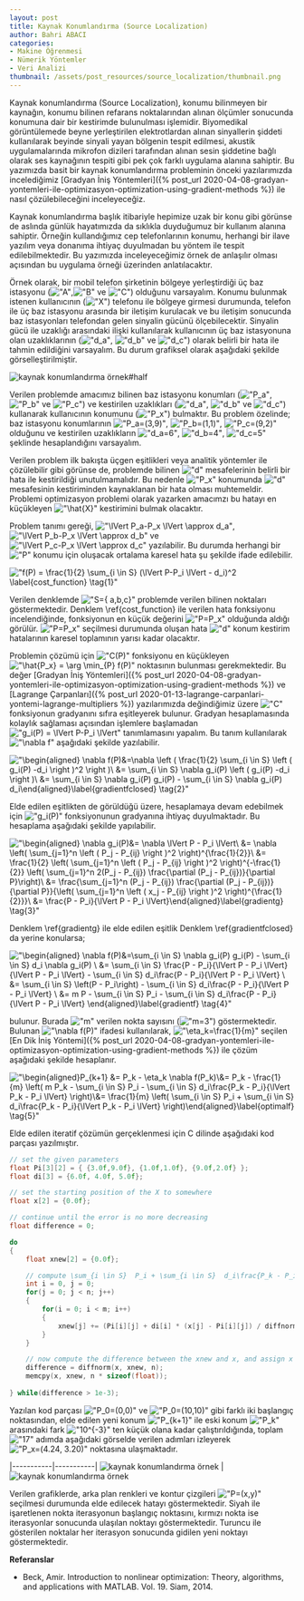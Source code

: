 ```yaml
---
layout: post
title: Kaynak Konumlandırma (Source Localization)
author: Bahri ABACI
categories:
- Makine Öğrenmesi
- Nümerik Yöntemler
- Veri Analizi
thumbnail: /assets/post_resources/source_localization/thumbnail.png
---
```

Kaynak konumlandırma (Source Localization), konumu bilinmeyen bir kaynağın, konumu bilinen refarans noktalarından alınan ölçümler sonucunda konumuna dair bir kestirimde bulunulması işlemidir. Biyomedikal görüntülemede beyne yerleştirilen elektrotlardan alınan sinyallerin şiddeti kullanılarak beyinde sinyali yayan bölgenin tespit edilmesi, akustik uygulamalarında mikrofon dizileri tarafından alınan sesin şiddetine bağlı olarak ses kaynağının tespiti gibi pek çok farklı uygulama alanına sahiptir. Bu yazımızda basit bir kaynak konumlandırma probleminin önceki yazılarımızda incelediğimiz [Gradyan İniş Yöntemleri]({% post_url 2020-04-08-gradyan-yontemleri-ile-optimizasyon-optimization-using-gradient-methods %}) ile nasıl çözülebileceğini inceleyeceğiz.

<!--more-->

Kaynak konumlandırma başlık itibariyle hepimize uzak bir konu gibi görünse de aslında günlük hayatımızda da sıklıkla duyduğumuz bir kullanım alanına sahiptir. Örneğin kullandığımız cep telefonlarının konumu, herhangi bir ilave yazılım veya donanıma ihtiyaç duyulmadan bu yöntem ile tespit edilebilmektedir. Bu yazımızda inceleyeceğimiz örnek de anlaşılır olması açısından bu uygulama örneği üzerinden anlatılacaktır.

Örnek olarak, bir mobil telefon şirketinin bölgeye yerleştirdiği üç baz istasyonu (!["A"](https://render.githubusercontent.com/render/math?math=A),!["B"](https://render.githubusercontent.com/render/math?math=B) ve !["C"](https://render.githubusercontent.com/render/math?math=C)) olduğunu varsayalım. Konumu bulunmak istenen kullanıcının (!["X"](https://render.githubusercontent.com/render/math?math=X)) telefonu ile bölgeye girmesi durumunda, telefon ile üç baz istasyonu arasında bir iletişim kurulacak ve bu iletişim sonucunda baz istasyonları telefondan gelen sinyalin gücünü ölçebilecektir. Sinyalin gücü ile uzaklığı arasındaki ilişki kullanılarak kullanıcının üç baz istasyonuna olan uzaklıklarının (!["d_a"](https://render.githubusercontent.com/render/math?math=d_a), !["d_b"](https://render.githubusercontent.com/render/math?math=d_b) ve !["d_c"](https://render.githubusercontent.com/render/math?math=d_c)) olarak belirli bir hata ile tahmin edildiğini varsayalım. Bu durum grafiksel olarak aşağıdaki şekilde görselleştirilmiştir.

![kaynak konumlandırma örnek#half][source_localization_example] 

Verilen problemde amacımız bilinen baz istasyonu konumları (!["P_a"](https://render.githubusercontent.com/render/math?math=P_a),!["P_b"](https://render.githubusercontent.com/render/math?math=P_b) ve !["P_c"](https://render.githubusercontent.com/render/math?math=P_c)) ve kestirilen uzaklıkları (!["d_a"](https://render.githubusercontent.com/render/math?math=d_a), !["d_b"](https://render.githubusercontent.com/render/math?math=d_b) ve !["d_c"](https://render.githubusercontent.com/render/math?math=d_c)) kullanarak kullanıcının konumunu (!["P_x"](https://render.githubusercontent.com/render/math?math=P_x)) bulmaktır. Bu problem özelinde; baz istasyonu konumlarının !["P_a=(3,9)"](https://render.githubusercontent.com/render/math?math=P_a%3d%283%2c9%29), !["P_b=(1,1)"](https://render.githubusercontent.com/render/math?math=P_b%3d%281%2c1%29), !["P_c=(9,2)"](https://render.githubusercontent.com/render/math?math=P_c%3d%289%2c2%29) olduğunu ve kestirilen uzaklıkların !["d_a=6"](https://render.githubusercontent.com/render/math?math=d_a%3d6), !["d_b=4"](https://render.githubusercontent.com/render/math?math=d_b%3d4), !["d_c=5"](https://render.githubusercontent.com/render/math?math=d_c%3d5) şeklinde hesaplandığını varsayalım.

Verilen problem ilk bakışta üçgen eşitlikleri veya analitik yöntemler ile çözülebilir gibi görünse de, problemde bilinen !["d"](https://render.githubusercontent.com/render/math?math=d) mesafelerinin belirli bir hata ile kestirildiği unutulmamalıdır. Bu nedenle !["P_x"](https://render.githubusercontent.com/render/math?math=P_x) konumunda !["d"](https://render.githubusercontent.com/render/math?math=d) mesafesinin kestiriminden kaynaklanan bir hata olması muhtemeldir. Problemi optimizasyon problemi olarak yazarken amacımzı bu hatayı en küçükleyen !["\hat{X}"](https://render.githubusercontent.com/render/math?math=%5chat%7bX%7d) kestirimini bulmak olacaktır.

Problem tanımı gereği, !["\lVert P_a-P_x \lVert \approx d_a"](https://render.githubusercontent.com/render/math?math=%5clVert%20P_a-P_x%20%5clVert%20%5capprox%20d_a), !["\lVert P_b-P_x \lVert \approx d_b"](https://render.githubusercontent.com/render/math?math=%5clVert%20P_b-P_x%20%5clVert%20%5capprox%20d_b) ve !["\lVert P_c-P_x \lVert \approx d_c"](https://render.githubusercontent.com/render/math?math=%5clVert%20P_c-P_x%20%5clVert%20%5capprox%20d_c) yazılabilir. Bu durumda herhangi bir !["P"](https://render.githubusercontent.com/render/math?math=P) konumu için oluşacak ortalama karesel hata şu şekilde ifade edilebilir.

!["f(P) = \frac{1}{2} \sum_{i \in S} (\lVert P-P_i \lVert - d_i)^2 \label{cost_function} \tag{1}"](https://render.githubusercontent.com/render/math?math=f%28P%29%20%3d%20%5cfrac%7b1%7d%7b2%7d%20%5csum_%7bi%20%5cin%20S%7d%20%28%5clVert%20P-P_i%20%5clVert%20-%20d_i%29%5e2)

Verilen denklemde !["S=\{ a,b,c\}"](https://render.githubusercontent.com/render/math?math=S%3d%5c%7b%20a%2cb%2cc%5c%7d) problemde verilen bilinen noktaları göstermektedir. Denklem \ref{cost_function} ile verilen hata fonksiyonu incelendiğinde, fonksiyonun en küçük değerini !["P=P_x"](https://render.githubusercontent.com/render/math?math=P%3dP_x) olduğunda aldığı görülür. !["P=P_x"](https://render.githubusercontent.com/render/math?math=P%3dP_x) seçilmesi durumunda oluşan hata !["d"](https://render.githubusercontent.com/render/math?math=d) konum kestirim hatalarının karesel toplamının yarısı kadar olacaktır.

Problemin çözümü için !["C(P)"](https://render.githubusercontent.com/render/math?math=C%28P%29) fonksiyonu en küçükleyen !["\hat{P_x} = \arg \min_{P} f(P)"](https://render.githubusercontent.com/render/math?math=%5chat%7bP_x%7d%20%3d%20%5carg%20%5cmin_%7bP%7d%20f%28P%29) noktasının bulunması gerekmektedir. Bu değer [Gradyan İniş Yöntemleri]({% post_url 2020-04-08-gradyan-yontemleri-ile-optimizasyon-optimization-using-gradient-methods %}) ve [Lagrange Çarpanları]({% post_url 2020-01-13-lagrange-carpanlari-yontemi-lagrange-multipliers %}) yazılarımızda değindiğimiz üzere !["C"](https://render.githubusercontent.com/render/math?math=C) fonksiyonun gradyanını sıfıra eşitleyerek bulunur. Gradyan hesaplamasında kolaylık sağlaması açısından işlemlere başlamadan !["g_i(P) = \lVert P-P_i \lVert"](https://render.githubusercontent.com/render/math?math=g_i%28P%29%20%3d%20%5clVert%20P-P_i%20%5clVert) tanımlamasını yapalım. Bu tanım kullanılarak !["\nabla f"](https://render.githubusercontent.com/render/math?math=%5cnabla%20f) aşağıdaki şekilde yazılabilir.

!["\begin{aligned}    \nabla f(P)&=\nabla \left ( \frac{1}{2} \sum_{i \in S} \left ( g_i(P) -d_i \right )^2 \right )\\    &= \sum_{i \in S} \nabla g_i(P) \left ( g_i(P) -d_i \right )\\    &= \sum_{i \in S} \nabla g_i(P) g_i(P) - \sum_{i \in S}  \nabla g_i(P) d_i\end{aligned}\label{gradientfclosed} \tag{2}"](https://render.githubusercontent.com/render/math?math=%5cbegin%7baligned%7d%20%20%20%20%5cnabla%20f%28P%29%26%3d%5cnabla%20%5cleft%20%28%20%5cfrac%7b1%7d%7b2%7d%20%5csum_%7bi%20%5cin%20S%7d%20%5cleft%20%28%20g_i%28P%29%20-d_i%20%5cright%20%29%5e2%20%5cright%20%29%5c%5c%20%20%20%20%26%3d%20%5csum_%7bi%20%5cin%20S%7d%20%5cnabla%20g_i%28P%29%20%5cleft%20%28%20g_i%28P%29%20-d_i%20%5cright%20%29%5c%5c%20%20%20%20%26%3d%20%5csum_%7bi%20%5cin%20S%7d%20%5cnabla%20g_i%28P%29%20g_i%28P%29%20-%20%5csum_%7bi%20%5cin%20S%7d%20%20%5cnabla%20g_i%28P%29%20d_i%5cend%7baligned%7d%5clabel%7bgradientfclosed%7d%20%5ctag%7b2%7d)

Elde edilen eşitlikten de görüldüğü üzere, hesaplamaya devam edebilmek için !["g_i(P)"](https://render.githubusercontent.com/render/math?math=g_i%28P%29) fonksiyonunun gradyanına ihtiyaç duyulmaktadır. Bu hesaplama aşağıdaki şekilde yapılabilir.

!["\begin{aligned}    \nabla g_i(P)&= \nabla \lVert P - P_i \lVert\\    &= \nabla \left( \sum_{j=1}^n \left ( P_j - P_{ij} \right )^2 \right)^{\frac{1}{2}}\\    &= \frac{1}{2} \left( \sum_{j=1}^n \left ( P_j - P_{ij} \right )^2 \right)^{-\frac{1}{2}} \left( \sum_{j=1}^n 2(P_j - P_{ij}) \frac{\partial (P_j - P_{ij})}{\partial P}\right)\\    &= \frac{\sum_{j=1}^n (P_j - P_{ij}) \frac{\partial (P_j - P_{ij})}{\partial P}}{\left( \sum_{j=1}^n \left ( x_j - P_{ij} \right )^2 \right)^{\frac{1}{2}}}\\    &= \frac{P - P_i}{\lVert P - P_i \lVert}\end{aligned}\label{gradientg} \tag{3}"](https://render.githubusercontent.com/render/math?math=%5cbegin%7baligned%7d%20%20%20%20%5cnabla%20g_i%28P%29%26%3d%20%5cnabla%20%5clVert%20P%20-%20P_i%20%5clVert%5c%5c%20%20%20%20%26%3d%20%5cnabla%20%5cleft%28%20%5csum_%7bj%3d1%7d%5en%20%5cleft%20%28%20P_j%20-%20P_%7bij%7d%20%5cright%20%29%5e2%20%5cright%29%5e%7b%5cfrac%7b1%7d%7b2%7d%7d%5c%5c%20%20%20%20%26%3d%20%5cfrac%7b1%7d%7b2%7d%20%5cleft%28%20%5csum_%7bj%3d1%7d%5en%20%5cleft%20%28%20P_j%20-%20P_%7bij%7d%20%5cright%20%29%5e2%20%5cright%29%5e%7b-%5cfrac%7b1%7d%7b2%7d%7d%20%5cleft%28%20%5csum_%7bj%3d1%7d%5en%202%28P_j%20-%20P_%7bij%7d%29%20%5cfrac%7b%5cpartial%20%28P_j%20-%20P_%7bij%7d%29%7d%7b%5cpartial%20P%7d%5cright%29%5c%5c%20%20%20%20%26%3d%20%5cfrac%7b%5csum_%7bj%3d1%7d%5en%20%28P_j%20-%20P_%7bij%7d%29%20%5cfrac%7b%5cpartial%20%28P_j%20-%20P_%7bij%7d%29%7d%7b%5cpartial%20P%7d%7d%7b%5cleft%28%20%5csum_%7bj%3d1%7d%5en%20%5cleft%20%28%20x_j%20-%20P_%7bij%7d%20%5cright%20%29%5e2%20%5cright%29%5e%7b%5cfrac%7b1%7d%7b2%7d%7d%7d%5c%5c%20%20%20%20%26%3d%20%5cfrac%7bP%20-%20P_i%7d%7b%5clVert%20P%20-%20P_i%20%5clVert%7d%5cend%7baligned%7d%5clabel%7bgradientg%7d%20%5ctag%7b3%7d)

Denklem \ref{gradientg} ile elde edilen eşitlik Denklem \ref{gradientfclosed} da yerine konularsa;

!["\begin{aligned}    \nabla f(P)&=\sum_{i \in S} \nabla g_i(P) g_i(P) - \sum_{i \in S}  d_i \nabla g_i(P) \\    &= \sum_{i \in S} \frac{P - P_i}{\lVert P - P_i \lVert} {\lVert P - P_i \lVert} - \sum_{i \in S}  d_i\frac{P - P_i}{\lVert P - P_i \lVert} \\    &= \sum_{i \in S} \left(P - P_i\right) - \sum_{i \in S}  d_i\frac{P - P_i}{\lVert P - P_i \lVert} \\    &= m P - \sum_{i \in S}  P_i - \sum_{i \in S}  d_i\frac{P - P_i}{\lVert P - P_i \lVert} \end{aligned}\label{gradientf} \tag{4}"](https://render.githubusercontent.com/render/math?math=%5cbegin%7baligned%7d%20%20%20%20%5cnabla%20f%28P%29%26%3d%5csum_%7bi%20%5cin%20S%7d%20%5cnabla%20g_i%28P%29%20g_i%28P%29%20-%20%5csum_%7bi%20%5cin%20S%7d%20%20d_i%20%5cnabla%20g_i%28P%29%20%5c%5c%20%20%20%20%26%3d%20%5csum_%7bi%20%5cin%20S%7d%20%5cfrac%7bP%20-%20P_i%7d%7b%5clVert%20P%20-%20P_i%20%5clVert%7d%20%7b%5clVert%20P%20-%20P_i%20%5clVert%7d%20-%20%5csum_%7bi%20%5cin%20S%7d%20%20d_i%5cfrac%7bP%20-%20P_i%7d%7b%5clVert%20P%20-%20P_i%20%5clVert%7d%20%5c%5c%20%20%20%20%26%3d%20%5csum_%7bi%20%5cin%20S%7d%20%5cleft%28P%20-%20P_i%5cright%29%20-%20%5csum_%7bi%20%5cin%20S%7d%20%20d_i%5cfrac%7bP%20-%20P_i%7d%7b%5clVert%20P%20-%20P_i%20%5clVert%7d%20%5c%5c%20%20%20%20%26%3d%20m%20P%20-%20%5csum_%7bi%20%5cin%20S%7d%20%20P_i%20-%20%5csum_%7bi%20%5cin%20S%7d%20%20d_i%5cfrac%7bP%20-%20P_i%7d%7b%5clVert%20P%20-%20P_i%20%5clVert%7d%20%5cend%7baligned%7d%5clabel%7bgradientf%7d%20%5ctag%7b4%7d)

bulunur. Burada !["m"](https://render.githubusercontent.com/render/math?math=m) verilen nokta sayısını (!["m=3"](https://render.githubusercontent.com/render/math?math=m%3d3)) göstermektedir. Bulunan !["\nabla f(P)"](https://render.githubusercontent.com/render/math?math=%5cnabla%20f%28P%29) ifadesi kullanılarak, !["\eta_k=\frac{1}{m}"](https://render.githubusercontent.com/render/math?math=%5ceta_k%3d%5cfrac%7b1%7d%7bm%7d) seçilen [En Dik İniş Yöntemi]({% post_url 2020-04-08-gradyan-yontemleri-ile-optimizasyon-optimization-using-gradient-methods %}) ile çözüm aşağıdaki şekilde hesaplanır.

!["\begin{aligned}P_{k+1} &= P_k - \eta_k \nabla f(P_k)\\&= P_k - \frac{1}{m} \left(  m P_k - \sum_{i \in S}  P_i - \sum_{i \in S}  d_i\frac{P_k - P_i}{\lVert P_k - P_i \lVert} \right)\\&= \frac{1}{m} \left( \sum_{i \in S}  P_i + \sum_{i \in S}  d_i\frac{P_k - P_i}{\lVert P_k - P_i \lVert} \right)\end{aligned}\label{optimalf} \tag{5}"](https://render.githubusercontent.com/render/math?math=%5cbegin%7baligned%7dP_%7bk%2b1%7d%20%26%3d%20P_k%20-%20%5ceta_k%20%5cnabla%20f%28P_k%29%5c%5c%26%3d%20P_k%20-%20%5cfrac%7b1%7d%7bm%7d%20%5cleft%28%20%20m%20P_k%20-%20%5csum_%7bi%20%5cin%20S%7d%20%20P_i%20-%20%5csum_%7bi%20%5cin%20S%7d%20%20d_i%5cfrac%7bP_k%20-%20P_i%7d%7b%5clVert%20P_k%20-%20P_i%20%5clVert%7d%20%5cright%29%5c%5c%26%3d%20%5cfrac%7b1%7d%7bm%7d%20%5cleft%28%20%5csum_%7bi%20%5cin%20S%7d%20%20P_i%20%2b%20%5csum_%7bi%20%5cin%20S%7d%20%20d_i%5cfrac%7bP_k%20-%20P_i%7d%7b%5clVert%20P_k%20-%20P_i%20%5clVert%7d%20%5cright%29%5cend%7baligned%7d%5clabel%7boptimalf%7d%20%5ctag%7b5%7d)

Elde edilen iteratif çözümün gerçeklenmesi için C dilinde aşağıdaki kod parçası yazılmıştır.

```c
// set the given parameters
float Pi[3][2] = { {3.0f,9.0f}, {1.0f,1.0f}, {9.0f,2.0f} };
float di[3] = {6.0f, 4.0f, 5.0f};

// set the starting position of the X to somewhere
float x[2] = {0.0f};

// continue until the error is no more decreasing
float difference = 0;

do
{
    float xnew[2] = {0.0f};

    // compute \sum_{i \in S}  P_i + \sum_{i \in S}  d_i\frac{P_k - P_i}{\lVert P_k - P_i \lVert}
    int i = 0, j = 0;
    for(j = 0; j < n; j++)
    {
        for(i = 0; i < m; i++)
        {
            xnew[j] += (Pi[i][j] + di[i] * (x[j] - Pi[i][j]) / diffnorm(x, Pi[i], n)) / m;
        }
    }

    // now compute the difference between the xnew and x, and assign x = xn
    difference = diffnorm(x, xnew, n);
    memcpy(x, xnew, n * sizeof(float));
    
} while(difference > 1e-3);
```
Yazılan kod parçası !["P_0=(0,0)"](https://render.githubusercontent.com/render/math?math=P_0%3d%280%2c0%29) ve !["P_0=(10,10)"](https://render.githubusercontent.com/render/math?math=P_0%3d%2810%2c10%29) gibi farklı iki başlangıç noktasından, elde edilen yeni konum !["P_{k+1}"](https://render.githubusercontent.com/render/math?math=P_%7bk%2b1%7d) ile eski konum !["P_k"](https://render.githubusercontent.com/render/math?math=P_k) arasındaki fark !["10^{-3}"](https://render.githubusercontent.com/render/math?math=10%5e%7b-3%7d) ten küçük olana kadar çalıştırıldığında, toplam !["17"](https://render.githubusercontent.com/render/math?math=17) adımda aşağıdaki görselde verilen adımları izleyerek !["P_x=(4.24, 3.20)"](https://render.githubusercontent.com/render/math?math=P_x%3d%284.24%2c%203.20%29) noktasına ulaşmaktadır.

|-----------|-----------|
![kaynak konumlandırma örnek][source_localization_solution1] | ![kaynak konumlandırma örnek][source_localization_solution2]

Verilen grafiklerde, arka plan renkleri ve kontur çizgileri !["P=(x,y)"](https://render.githubusercontent.com/render/math?math=P%3d%28x%2cy%29) seçilmesi durumunda elde edilecek hatayı göstermektedir. Siyah ile işaretlenen nokta iterasyonun başlangıç noktasını, kırmızı nokta ise iterasyonlar sonucunda ulaşılan noktayı göstermektedir. Turuncu ile gösterilen noktalar her iterasyon sonucunda gidilen yeni noktayı göstermektedir.

**Referanslar**
* Beck, Amir. Introduction to nonlinear optimization: Theory, algorithms, and applications with MATLAB. Vol. 19. Siam, 2014.

[RESOURCES]: # (List of the resources used by the blog post)
[source_localization_example]: /assets/post_resources/source_localization/source_localization_example.svg
[source_localization_solution1]: /assets/post_resources/source_localization/source_localization_solution1.png
[source_localization_solution2]: /assets/post_resources/source_localization/source_localization_solution2.png